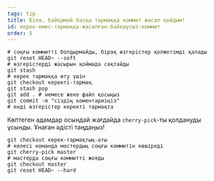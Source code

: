 ```yaml
---
tags: tip
title: Білә, байқамай басқа тармаққа коммит жасап қойдым!
id: керек-емес-тармаққа-жасалған-байқаусыз-коммит
order: 5
---
```


```git
# соңғы коммитті болдырмайды, бірақ өзгерістер қолжетімді қалады
git reset HEAD~ --soft
# өзгерістерді жасырын қоймада сақтайды
git stash
# керек тармаққа өту үшін
git checkout керекті-тармақ
git stash pop
git add . # немесе жеке файл қосыңыз
git commit -m "сіздің коментариіңіз"
# енді өзгерістер керекті тармақта
```

Көптеген адамдар осындай жағдайда `cherry-pick`-ты қолдануды ұсынды. Ұнаған әдісті таңдаңыз!

```git
git checkout керек-тармақтың-аты
# келесі команда мастердың соңғы коммитін көшіреді
git cherry-pick master
# мастерда соңғы коммитті жояды
git checkout master
git reset HEAD~ --hard
```
